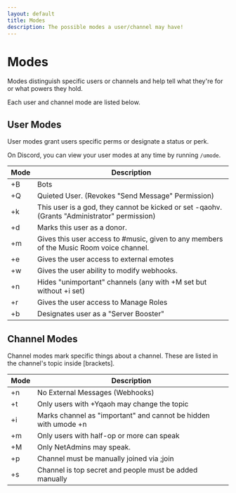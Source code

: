 ```yaml
---
layout: default
title: Modes
description: The possible modes a user/channel may have!
---
```


# Modes

Modes distinguish specific users or channels and help tell what they're for or what powers they hold.

Each user and channel mode are listed below.

## User Modes

User modes grant users specific perms or designate a status or perk. 

On Discord, you can view your user modes at any time by running `/umode`.

| Mode | Description                                                                                  |
|------|----------------------------------------------------------------------------------------------|
| +B   | Bots                                                                                         |
| +Q   | Quieted User. (Revokes "Send Message" Permission)                                            |
| +k   | This user is a god, they cannot be kicked or set -qaohv. (Grants "Administrator" permission) |
| +d   | Marks this user as a donor.                                                                  |
| +m   | Gives this user access to #music, given to any members of the Music Room voice channel.      |
| +e   | Gives the user access to external emotes                                                     |
| +w   | Gives the user ability to modify webhooks.                                                   |
| +n   | Hides "unimportant" channels (any with +M set but without +i set)                            |
| +r   | Gives the user access to Manage Roles                                                        |
| +b   | Designates user as a "Server Booster"                                                        |

## Channel Modes

Channel modes mark specific things about a channel.
These are listed in the channel's topic inside [brackets].

| Mode | Description                                                     |
|------|-----------------------------------------------------------------|
| +n   | No External Messages (Webhooks)                                 |
| +t   | Only users with +Yqaoh may change the topic                     |
| +i   | Marks channel as "important" and cannot be hidden with umode +n |
| +m   | Only users with half-op or more can speak                       |
| +M   | Only NetAdmins may speak.                                       |
| +p   | Channel must be manually joined via ;join                       |
| +s   | Channel is top secret and people must be added manually         |
